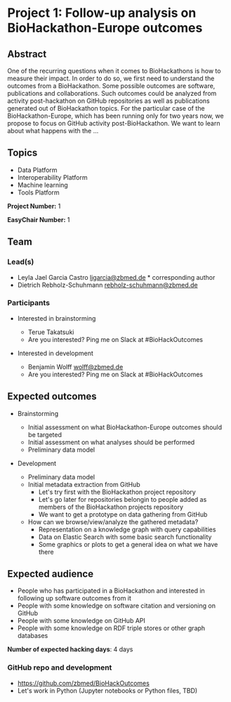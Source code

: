 # Project 1: Follow-up analysis on BioHackathon-Europe outcomes

## Abstract

One of the recurring questions when it comes to BioHackathons is how to measure their impact. In order to do so, we first need to understand the outcomes from a BioHackathon. Some possible outcomes are software, publications and collaborations. Such outcomes could be analyzed from activity post-hackathon on GitHub repositories as well as publications generated out of BioHackathon topics. For the particular case of the BioHackathon-Europe, which has been running only for two years now, we propose to focus on GitHub activity post-BioHackathon. We want to learn about what happens with the ...

## Topics

* Data Platform
* Interoperability Platform
* Machine learning
* Tools Platform

**Project Number:** 1

**EasyChair Number:** 1

## Team

### Lead(s)

* Leyla Jael Garcia Castro <ljgarcia@zbmed.de> * corresponding author
* Dietrich Rebholz-Schuhmann <rebholz-schuhmann@zbmed.de>

### Participants

* Interested in brainstorming
  * Terue Takatsuki
  * Are you interested? Ping me on Slack at #BioHackOutcomes
  
* Interested in development
  * Benjamin Wolff <wolff@zbmed.de>
  * Are you interested? Ping me on Slack at #BioHackOutcomes

## Expected outcomes

* Brainstorming
  * Initial assessment on what BioHackathon-Europe outcomes should be targeted
  * Initial assessment on what analyses should be performed
  * Preliminary data model
  
* Development  
  * Preliminary data model
  * Initial metadata extraction from GitHub
    * Let's try first with the BioHackathon project repository 
    * Let's go later for repositories belongin to people added as members of the BioHackathon projects repository
    * We want to get a prototype on data gathering from GitHub
  * How can we browse/view/analyze the gathered metadata?
    * Representation on a knowledge graph with query capabilities
    * Data on Elastic Search with some basic search functionality
    * Some graphics or plots to get a general idea on what we have there

## Expected audience

* People who has participated in a BioHackathon and interested in following up software outcomes from it
* People with some knowledge on software citation and versioning on GitHub
* People with some knowledge on GitHub API
* People with some knowledge on RDF triple stores or other graph databases

**Number of expected hacking days**: 4 days


### GitHub repo and development

* https://github.com/zbmed/BioHackOutcomes
* Let's work in Python (Jupyter notebooks or Python files, TBD)

